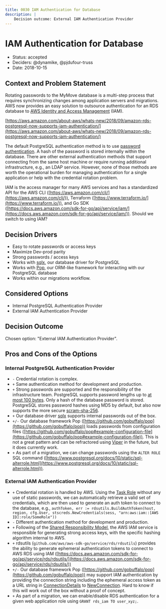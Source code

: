 ```yaml
---
title: 0030 IAM Authentication for Database
description: |
    Decision outcome: External IAM Authentication Provider
---
```

# IAM Authentication for Database

* Status: accepted
* Deciders: @dynamike, @pjdufour-truss
* Date: 2018-10-15

## Context and Problem Statement

Rotating passwords to the MyMove database is a multi-step process that requires synchronizing changes among application servers and migrations.  AWS now provides an easy solution to outsource authentication for an RDS database to [AWS Identity and Access Management](https://aws.amazon.com/iam/) (IAM).

[https://aws.amazon.com/about-aws/whats-new/2018/09/amazon-rds-postgresql-now-supports-iam-authentication/](https://aws.amazon.com/about-aws/whats-new/2018/09/amazon-rds-postgresql-now-supports-iam-authentication/)

The default PostgreSQL authentication method is to use [password authentication](https://www.postgresql.org/docs/10/static/auth-methods.html).  A hash of the password is stored internally within the database.  There are other external authentication methods that support connecting from the same host machine or require running additional infrastructure, e.g., an LDAP service.  However, none of those methods are worth the operational burden for managing authentication for a single application or help with the credential rotation problem.

IAM is the access manager for many AWS services and has a standardized API for the AWS CLI ([https://aws.amazon.com/cli/](https://aws.amazon.com/cli/)), Terraform ([https://www.terraform.io/](https://www.terraform.io/)), and Go SDK ([https://docs.aws.amazon.com/sdk-for-go/api/service/iam/](https://docs.aws.amazon.com/sdk-for-go/api/service/iam/)).  Should we switch to using IAM?

## Decision Drivers

* Easy to rotate passwords or access keys
* Maximize Dev-prod parity
* Strong passwords / access keys
* Works with [sqlx](https://github.com/jmoiron/sqlx), our database driver for PostgreSQL
* Works with [Pop](https://github.com/gobuffalo/pop), our ORM-like framework for interacting with our PostgreSQL database
* Works within our migrations workflow.

## Considered Options

* Internal PostgreSQL Authentication Provider
* External IAM Authentication Provider

## Decision Outcome

Chosen option: "External IAM Authentication Provider".

## Pros and Cons of the Options

### Internal PostgreSQL Authentication Provider

* `-` Credential rotation is complex.
* `+` Same authentication method for development and production.
* `+` Strong passwords are supported and the responsibility of the infrastructure team.  PostgreSQL supports password lengths up to [at most 100 bytes](https://stackoverflow.com/questions/19499058/pgsql-character-limitations).  Only a hash of the database password is stored.  PostgreSQL stores password hashes using MD5 by default, but also now supports the more secure [scram-sha-256](https://www.postgresql.org/docs/11/static/auth-password.html).
* `+` Our database driver [sqlx](https://github.com/jmoiron/sqlx) supports internal passwords out of the box.
* `+/-` Our database framework Pop ([https://github.com/gobuffalo/pop](https://github.com/gobuffalo/pop)) loads passwords from configuration files ([https://github.com/gobuffalo/pop#example-configuration-file](https://github.com/gobuffalo/pop#example-configuration-file)).  This is not a great pattern and can be refractored using [Viper](https://godoc.org/github.com/spf13/viper) in the future, but it does currently work.
* `+` As part of a migration, we can change passwords using the `ALTER ROLE` SQL command ([https://www.postgresql.org/docs/10/static/sql-alterrole.html](https://www.postgresql.org/docs/10/static/sql-alterrole.html)).

### External IAM Authentication Provider

* `+` Credential rotation is handled by AWS.  Using the [Task Role](https://forums.aws.amazon.com/thread.jspa?threadID=284417) without any use of static passwords, we can automatically retrieve a valid set of credentials, which are then used to generate an auth token to connect to the database, e.g., `authToken, err := rdsutils.BuildAuthToken(host, region, cfg.User, stscreds.NewCredentials(sess, "arn:aws:iam::[AWS ID]:role/SomeRole"))`
* `-` Different authentication method for development and production.
* `+` Following of the [Shared Responsibility Model](https://aws.amazon.com/compliance/shared-responsibility-model/), the AWS IAM service is responsible for generating strong access keys, with the specific hashing algorithm internal to AWS.
* `+` rdsutils (`github.com/aws/aws-sdk-go/service/rds/rdsutils`) provides the ability to generate ephemeral authentication tokens to connect to AWS RDS using IAM ([https://docs.aws.amazon.com/sdk-for-go/api/service/rds/rdsutils/](https://docs.aws.amazon.com/sdk-for-go/api/service/rds/rdsutils/))
* `+/-` Our database framework Pop ([https://github.com/gobuffalo/pop](https://github.com/gobuffalo/pop)) may support IAM authentication by providing the connection string including the ephemeral access token as a URL string in [ConnectionDetails](https://godoc.org/github.com/gobuffalo/pop#ConnectionDetails) to [NewConnection](https://godoc.org/github.com/gobuffalo/pop#NewConnection).  Hard to know if this will work out of the box without a proof of concept.
* `+` As part of a migration, we can enable/disable RDS authentication for a given web application role using `GRANT rds_iam TO user_xyz;`.
